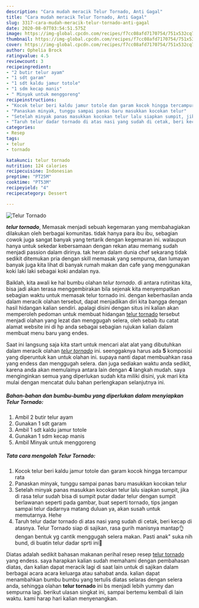 ```yaml
---
description: "Cara mudah meracik Telur Tornado, Anti Gagal"
title: "Cara mudah meracik Telur Tornado, Anti Gagal"
slug: 3317-cara-mudah-meracik-telur-tornado-anti-gagal
date: 2020-08-07T03:54:51.575Z
image: https://img-global.cpcdn.com/recipes/f7cc08afd7170754/751x532cq70/telur-tornado-foto-resep-utama.jpg
thumbnail: https://img-global.cpcdn.com/recipes/f7cc08afd7170754/751x532cq70/telur-tornado-foto-resep-utama.jpg
cover: https://img-global.cpcdn.com/recipes/f7cc08afd7170754/751x532cq70/telur-tornado-foto-resep-utama.jpg
author: Ophelia Brock
ratingvalue: 4.5
reviewcount: 3
recipeingredient:
- "2 butir telur ayam"
- "1 sdt garam"
- "1 sdt kaldu jamur totole"
- "1 sdm kecap manis"
- " Minyak untuk menggoreng"
recipeinstructions:
- "Kocok telur beri kaldu jamur totole dan garam kocok hingga tercampur rata"
- "Panaskan minyak, tunggu sampai panas baru masukkan kocokan telur"
- "Setelah minyak panas masukkan kocokan telur lalu siapkan sumpit, jika di rasa telur sudah bisa di sumpit putar dadar telur dengan sumpit berlawanan seperti pada gambar, buat seperti tornado, tips jangan sampai telur dadarnya matang duluan ya, akan susah untuk memutarnya. Hehe"
- "Taruh telur dadar tornado di atas nasi yang sudah di cetak, beri kecap di atasnya. Telur Tornado siap di sajikan, rasa gurih manisnya mantap👌 dengan bentuk yg cantik menggugah selera makan. Pasti anak&#34; suka nih bund, di buatin telur dadar sprti ini🥰"
categories:
- Resep
tags:
- telur
- tornado

katakunci: telur tornado 
nutrition: 124 calories
recipecuisine: Indonesian
preptime: "PT25M"
cooktime: "PT53M"
recipeyield: "4"
recipecategory: Dessert

---
```



![Telur Tornado](https://img-global.cpcdn.com/recipes/f7cc08afd7170754/751x532cq70/telur-tornado-foto-resep-utama.jpg)

<b><i>telur tornado</i></b>, Memasak menjadi sebuah kegemaran yang membahagiakan dilakukan oleh berbagai komunitas. tidak hanya para ibu ibu, sebagian cowok juga sangat banyak yang tertarik dengan kegemaran ini. walaupun hanya untuk sekedar kebersamaan dengan rekan atau memang sudah menjadi passion dalam dirinya. tak heran dalam dunia chef sekarang tidak sedikit ditemukan pria dengan skill memasak yang sempurna, dan lumayan banyak juga kita lihat di banyak rumah makan dan cafe yang menggunakan koki laki laki sebagai koki andalan nya.

Baiklah, kita awali ke hal bumbu olahan <i>telur tornado</i>. di antara rutinitas kita, bisa jadi akan terasa menggembirakan bila sejenak kita menyempatkan sebagian waktu untuk memasak telur tornado ini. dengan keberhasilan anda dalam meracik olahan tersebut, dapat menjadikan diri kita bangga dengan hasil hidangan kalian sendiri. apalagi disini dengan situs ini kalian akan memperoleh pedoman untuk membuat hidangan <u>telur tornado</u> tersebut menjadi olahan yang lezat dan menggugah selera, oleh sebab itu catat alamat website ini di hp anda sebagai sebagian rujukan kalian dalam membuat menu baru yang endes.




Saat ini langsung saja kita start untuk mencari alat alat yang dibutuhkan dalam meracik olahan <u><i>telur tornado</i></u> ini. seenggaknya harus ada <b>5</b> komposisi yang diperuntuk kan untuk olahan ini. supaya nanti dapat membuahkan rasa yang endess dan menggugah selera. dan juga sediakan waktu anda sedikit, karena anda akan memulainya antara lain dengan <b>4</b> langkah mudah. saya menginginkan semua yang diperlukan sudah kita miliki disini, yuk mari kita mulai dengan mencatat dulu bahan perlengkapan selanjutnya ini.

<!--inarticleads1-->

##### Bahan-bahan dan bumbu-bumbu yang diperlukan dalam menyiapkan Telur Tornado:

1. Ambil 2 butir telur ayam
1. Gunakan 1 sdt garam
1. Ambil 1 sdt kaldu jamur totole
1. Gunakan 1 sdm kecap manis
1. Ambil  Minyak untuk menggoreng




<!--inarticleads2-->

##### Tata cara mengolah Telur Tornado:

1. Kocok telur beri kaldu jamur totole dan garam kocok hingga tercampur rata
1. Panaskan minyak, tunggu sampai panas baru masukkan kocokan telur
1. Setelah minyak panas masukkan kocokan telur lalu siapkan sumpit, jika di rasa telur sudah bisa di sumpit putar dadar telur dengan sumpit berlawanan seperti pada gambar, buat seperti tornado, tips jangan sampai telur dadarnya matang duluan ya, akan susah untuk memutarnya. Hehe
1. Taruh telur dadar tornado di atas nasi yang sudah di cetak, beri kecap di atasnya. Telur Tornado siap di sajikan, rasa gurih manisnya mantap👌 dengan bentuk yg cantik menggugah selera makan. Pasti anak&#34; suka nih bund, di buatin telur dadar sprti ini🥰




Diatas adalah sedikit bahasan makanan perihal resep resep <u>telur tornado</u> yang endess. saya harapkan kalian sudah memahami dengan pembahasan diatas, dan kalian dapat meracik lagi di saat lain untuk di sajikan dalam berbagai acara acara keluarga atau sahabat anda. kalian dapat menambahkan bumbu bumbu yang tertulis diatas selaras dengan selera anda, sehingga olahan <b>telur tornado</b> ini bs menjadi lebih yummy dan sempurna lagi. berikut ulasan singkat ini, sampai bertemu kembali di lain waktu. kami harap hari kalian menyenangkan.
